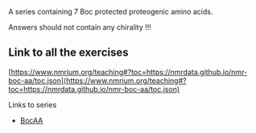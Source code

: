 A series containing 7 Boc protected proteogenic amino acids.

Answers should not contain any chirality !!!

## Link to all the exercises

[https://www.nmrium.org/teaching#?toc=https://nmrdata.github.io/nmr-boc-aa/toc.json](https://www.nmrium.org/teaching#?toc=https://nmrdata.github.io/nmr-boc-aa/toc.json)

Links to series

* [BocAA](https://www.nmrium.org/teaching#?toc=https://nmrdata.github.io/nmr-boc-aa/toc_BocAA.json)
